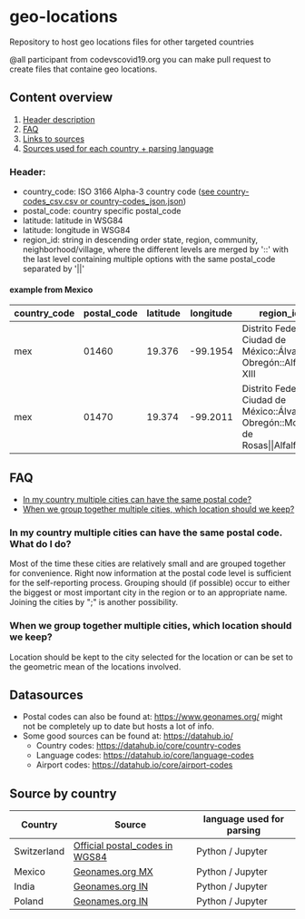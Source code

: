 # geo-locations
Repository to host geo locations files for other targeted countries

@all participant from codevscovid19.org you can make pull request to create files that containe geo locations.

## Content overview

1. [Header description](#header)
2. [FAQ](#faq)
3. [Links to sources](#datasources)
4. [Sources used for each country + parsing language](#source-by-country)

### Header:
- country_code: ISO 3166 Alpha-3 country code ([see country-codes_csv.csv or country-codes_json.json](data/general/country_codes/))
- postal_code: country specific postal_code
- latitude: latitude in WSG84
- latitude: longitude in WSG84
- region_id: string in descending order state, region, community, neighborhood/village, where the different levels are merged by '::' with the last level containing multiple options with the same postal_code separated by '||'

#### example from Mexico

| country_code | postal_code | latitude | longitude | region_id |
| ------------ | ----------- | -------------- | -------------- | -------- |
| mex | 01460 | 19.376 | -99.1954 | Distrito Federal Ciudad de México::Álvaro Obregón::Alfonso XIII
| mex | 01470 | 19.374 | -99.2011 | Distrito Federal Ciudad de México::Álvaro Obregón::Molino de Rosas\|\|Alfalfar

## FAQ
- [In my country multiple cities can have the same postal code?](#in-my-country-multiple-cities-can-have-the-same-postal-code-what-do-i-do)
- [When we group together multiple cities, which location should we keep?](#when-we-group-together-multiple-cities-which-location-should-we-keep)

### In my country multiple cities can have the same postal code. What do I do?
Most of the time these cities are relatively small and are grouped together for convenience. Right now information at the postal code level is sufficient for the self-reporting process. Grouping should (if possible) occur to either the biggest or most important city in the region or to an appropriate name. Joining the cities by ";" is another possibility.

### When we group together multiple cities, which location should we keep?
Location should be kept to the city selected for the location or can be set to the geometric mean of the locations involved.

## Datasources
- Postal codes can also be found at: https://www.geonames.org/ might not be completely up to date but hosts a lot of info.
- Some good sources can be found at: https://datahub.io/
  - Country codes: https://datahub.io/core/country-codes
  - Language codes: https://datahub.io/core/language-codes
  - Airport codes: https://datahub.io/core/airport-codes
  
## Source by country

| Country | Source | language used for parsing |
| --- | --- | ---|
| Switzerland | [Official postal_codes in WGS84](https://www.cadastre.ch/en/services/service/registry/plz.html) | Python / Jupyter |
| Mexico | [Geonames.org MX](http://download.geonames.org/export/zip/MX.zip) | Python / Jupyter |
| India | [Geonames.org IN](http://download.geonames.org/export/zip/IN.zip) | Python / Jupyter |
| Poland | [Geonames.org IN](http://download.geonames.org/export/zip/PL.zip) | Python / Jupyter |

